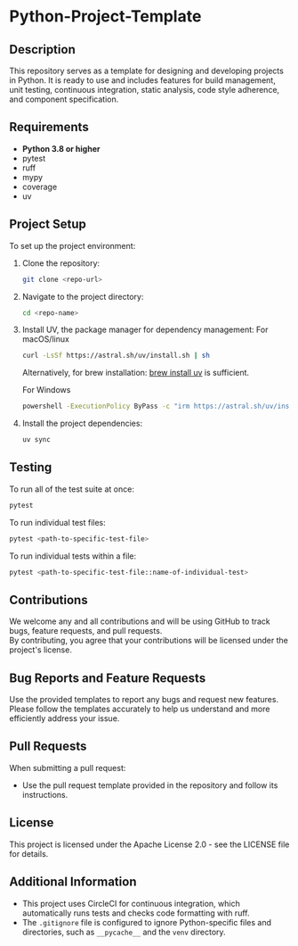 # Python-Project-Template

## Description
This repository serves as a template for designing and developing projects in Python. It is ready to use and includes features for build management, unit testing, continuous integration, static analysis, code style adherence, and component specification.

## Requirements
- **Python 3.8 or higher**
- pytest
- ruff
- mypy
- coverage
- uv

## Project Setup
To set up the project environment:

1. Clone the repository:
   ```bash
   git clone <repo-url>
   ```
2. Navigate to the project directory:
   ```bash
   cd <repo-name>
   ```
3. Install UV, the package manager for dependency management:
   For macOS/linux
   ```bash
   curl -LsSf https://astral.sh/uv/install.sh | sh
   ```
   Alternatively, for brew installation: [brew install uv](https://formulae.brew.sh/formula/uv) is sufficient.

   For Windows
   ```bash
   powershell -ExecutionPolicy ByPass -c "irm https://astral.sh/uv/install.ps1 | iex"
   ```

4. Install the project dependencies:
   ```bash
   uv sync
   ```
## Testing
To run all of the test suite at once:  
```bash
pytest
   ```  
To run individual test files:  
```bash
pytest <path-to-specific-test-file>
   ```  
To run individual tests within a file:  
```bash
pytest <path-to-specific-test-file::name-of-individual-test>
   ```  


## Contributions
We welcome any and all contributions and will be using GitHub to track bugs, feature requests, and pull requests.  
By contributing, you agree that your contributions will be licensed under the project's license.

## Bug Reports and Feature Requests
Use the provided templates to report any bugs and request new features. Please follow the templates accurately to help us understand and more efficiently address your issue.

## Pull Requests
When submitting a pull request:
- Use the pull request template provided in the repository and follow its instructions.

## License
This project is licensed under the Apache License 2.0 - see the LICENSE file for details.

## Additional Information
- This project uses CircleCI for continuous integration, which automatically runs tests and checks code formatting with ruff.
- The `.gitignore` file is configured to ignore Python-specific files and directories, such as `__pycache__` and the `venv` directory.


